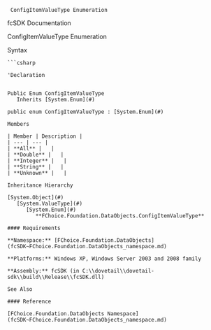 ﻿     ConfigItemValueType Enumeration                                                        

fcSDK Documentation

ConfigItemValueType Enumeration

Syntax

```vbnet
```csharp

'Declaration
 

Public Enum ConfigItemValueType 
   Inherits [System.Enum](#)

public enum ConfigItemValueType : [System.Enum](#) 

Members

| Member | Description |
| --- | --- |
| **All** |   |
| **Double** |   |
| **Integer** |   |
| **String** |   |
| **Unknown** |   |

Inheritance Hierarchy

[System.Object](#)  
   [System.ValueType](#)  
      [System.Enum](#)  
         **FChoice.Foundation.DataObjects.ConfigItemValueType**  

#### Requirements

**Namespace:** [FChoice.Foundation.DataObjects](fcSDK~FChoice.Foundation.DataObjects_namespace.md)

**Platforms:** Windows XP, Windows Server 2003 and 2008 family

**Assembly:** fcSDK (in C:\\dovetail\\dovetail-sdk\\build\\Release\\fcSDK.dll)

See Also

#### Reference

[FChoice.Foundation.DataObjects Namespace](fcSDK~FChoice.Foundation.DataObjects_namespace.md)